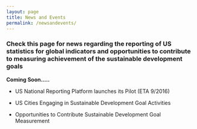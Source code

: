 ```yaml
---
layout: page
title: News and Events
permalink: /newsandevents/
---
```


### Check this page for news regarding the reporting of US statistics for global indicators and opportunities to contribute to measuring achievement of the sustainable development goals

**Coming Soon.....**


- US National Reporting Platform launches its Pilot (ETA 9/2016)

- US Cities Engaging in Sustainable Development Goal Activities

- Opportunities to Contribute Sustainable Development Goal Measurement

